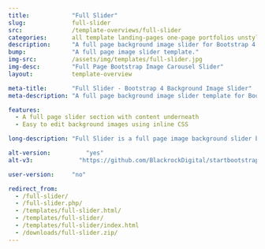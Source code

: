 ```yaml
---
title:            "Full Slider"
slug:             full-slider
src:              /template-overviews/full-slider
categories:       all template landing-pages one-page portfolios unstyled popular
description:      "A full page background image slider for Bootstrap 4 using the built-in Bootstrap carousel plugin."
bump:             "A full page image slider template."
img-src:          /assets/img/templates/full-slider.jpg
img-desc:         "Full Page Bootstrap Image Carousel Slider"
layout:           template-overview

meta-title:       "Full Slider - Bootstrap 4 Background Image Slider"
meta-description: "A full page background image slider template for Bootstrap 4 built with the default Bootstrap carousel. All Start Bootstrap templates are free to download and open source."

features:
  - A full page slider section with content underneath
  - Easy to edit background images using inline CSS

long-description: "Full Slider is a full page image background slider built using the Bootstrap carousel. You can use this template to create one page websites, portfolio sites, and much more."

alt-version:		  "yes"
alt-v3:		        "https://github.com/BlackrockDigital/startbootstrap-full-slider/archive/v3.3.7.zip"

user-version:     "no"

redirect_from:
  - /full-slider/
  - /full-slider.php/
  - /templates/full-slider.html/
  - /templates/full-slider/
  - /templates/full-slider/index.html
  - /downloads/full-slider.zip/
---
```

